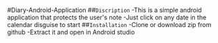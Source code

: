 #Diary-Android-Application
##`Discription`
-This is a simple android application that protects the user's note
-Just click on any date in the calendar disguise to start
##`Installation`
-Clone or download zip from github
-Extract it and open in Android studio